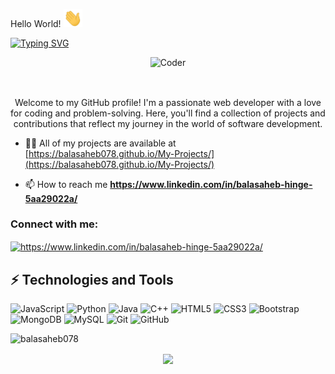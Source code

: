 Hello World! <img src="https://github.com/balasaheb078/balasaheb078/blob/a16cc370f078f78b1c9861563f44429e7d4bb4f4/Hi.gif" width="30px"></h2>

[![Typing SVG](https://readme-typing-svg.herokuapp.com?color=%2336BCF7&lines=I'm+Balasaheb+Hinge)](https://git.io/typing-svg)
<div align="center">
<img src="https://github.com/raghavk16/raghavk16/blob/master/coderman.gif" alt="Coder" width="400" height="250" />
</div>
<br/>

##
<p align="center">Welcome to my GitHub profile! I'm a passionate web developer with a love for coding and problem-solving. Here, you'll find a collection of projects and contributions that reflect my journey in the world of software development.</p>



- 👨‍💻 All of my projects are available at [https://balasaheb078.github.io/My-Projects/](https://balasaheb078.github.io/My-Projects/)

- 📫 How to reach me **https://www.linkedin.com/in/balasaheb-hinge-5aa29022a/**

<h3 align="left">Connect with me:</h3>
<p align="left">

<a href="https://linkedin.com/in/https://www.linkedin.com/in/balasaheb-hinge-5aa29022a/" target="blank"><img align="center" src="https://raw.githubusercontent.com/rahuldkjain/github-profile-readme-generator/master/src/images/icons/Social/linked-in-alt.svg" alt="https://www.linkedin.com/in/balasaheb-hinge-5aa29022a/" height="30" width="40" /></a>
</p>


## ⚡ Technologies and Tools

![JavaScript](https://img.shields.io/badge/-JavaScript-black?style=flat-square&logo=javascript)
![Python](https://img.shields.io/badge/-Python-black?style=flat-square&logo=Python)
![Java](https://img.shields.io/badge/-java-E34A86?style=flat-square&logo=java)
![C++](https://img.shields.io/badge/-C++-00599C?style=flat-square&logo=c)
![HTML5](https://img.shields.io/badge/-HTML5-E34F26?style=flat-square&logo=html5&logoColor=white)
![CSS3](https://img.shields.io/badge/-CSS3-1572B6?style=flat-square&logo=css3)
![Bootstrap](https://img.shields.io/badge/-Bootstrap-563D7C?style=flat-square&logo=bootstrap)
![MongoDB](https://img.shields.io/badge/-MongoDB-black?style=flat-square&logo=mongodb)
![MySQL](https://img.shields.io/badge/-MySQL-black?style=flat-square&logo=mysql)
![Git](https://img.shields.io/badge/-Git-black?style=flat-square&logo=git)
![GitHub](https://img.shields.io/badge/-GitHub-181717?style=flat-square&logo=github)

<p align="left"> <img src="https://komarev.com/ghpvc/?username=balasaheb078&label=Profile%20views&color=0e75b6&style=flat" alt="balasaheb078" /> </p>
<p align=center>  
  <img align=center src="https://github-readme-stats.vercel.app/api?username=balasaheb078&show_icons=true&theme=radical">
</p>

